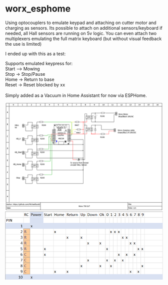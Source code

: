 # worx_esphome

Using optocouplers to emulate keypad and attaching on cutter motor and charging as sensors.
Its possible to attach on additional sensors/keyboard if needed, all Hall sensors are running on 5v logic.
You can even attach two multiplexers emulating the full matrix keyboard (but without visual feedback the use is limited)

I ended up with this as a test:

Supports emulated keypress for:<br>
Start –> Mowing<br>
Stop -> Stop/Pause<br>
Home -> Return to base<br>
Reset -> Reset blocked by xx<br>
<br>
Simply added as a Vacuum in Home Assistant for now via ESPHome.

![alt text](https://github.com/Michael0yodi/worx_esphome/blob/main/worx_79x_iot.png)
![alt text](https://github.com/Michael0yodi/worx_esphome/blob/main/worx_79x_keypad.png)
